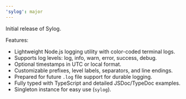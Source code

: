 ```yaml
---
'sylog': major
---
```


Initial release of Sylog.

Features:

- Lightweight Node.js logging utility with color-coded terminal logs.
- Supports log levels: log, info, warn, error, success, debug.
- Optional timestamps in UTC or local format.
- Customizable prefixes, level labels, separators, and line endings.
- Prepared for future `.log` file support for durable logging.
- Fully typed with TypeScript and detailed JSDoc/TypeDoc examples.
- Singleton instance for easy use (`sylog`).
